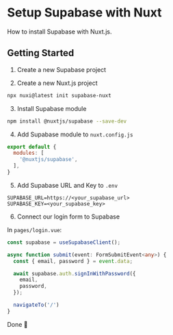 # Setup Supabase with Nuxt

How to install Supabase with Nuxt.js.

## Getting Started

1. Create a new Supabase project

2. Create a new Nuxt.js project

```bash
npx nuxi@latest init supabase-nuxt
```

3. Install Supabase module

```bash
npm install @nuxtjs/supabase --save-dev
```

4. Add Supabase module to `nuxt.config.js`

```js
export default {
  modules: [
    '@nuxtjs/supabase',
  ],
}
```

5. Add Supabase URL and Key to `.env`

```
SUPABASE_URL=https://<your_supabase_url>
SUPABASE_KEY=<your_supabase_key>
```

6. Connect our login form to Supabase

In `pages/login.vue`:

```typescript
const supabase = useSupabaseClient();

async function submit(event: FormSubmitEvent<any>) {
  const { email, password } = event.data;

  await supabase.auth.signInWithPassword({
    email,
    password,
  });

  navigateTo('/')
}
```

Done 🚀
